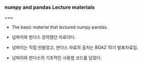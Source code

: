 ### numpy and pandas Lecture materials
===

* The basic material that lectured numpy pandas.

* 넘파이와 판다스 강의했던 자료이다.
* 넘파이는 직접 만들었고, 판다스 자료의 출처는 BOAZ 10기 발표자료임.
* 넘파이와 판다스의 기초적인 사용법 코드를 담았다.